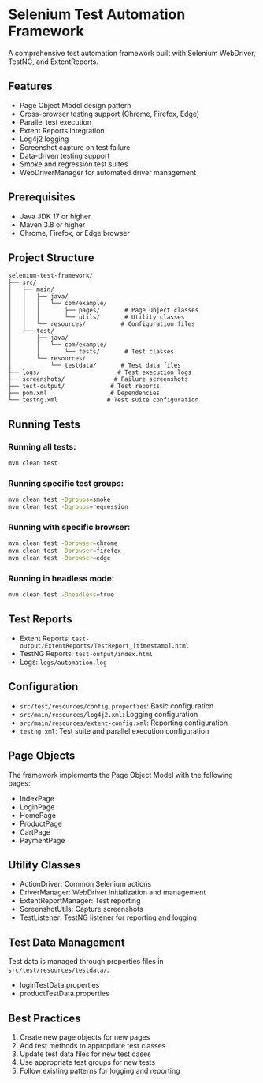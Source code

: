 # Selenium Test Automation Framework

A comprehensive test automation framework built with Selenium WebDriver, TestNG, and ExtentReports.

## Features

- Page Object Model design pattern
- Cross-browser testing support (Chrome, Firefox, Edge)
- Parallel test execution
- Extent Reports integration
- Log4j2 logging
- Screenshot capture on test failure
- Data-driven testing support
- Smoke and regression test suites
- WebDriverManager for automated driver management

## Prerequisites

- Java JDK 17 or higher
- Maven 3.8 or higher
- Chrome, Firefox, or Edge browser

## Project Structure

```
selenium-test-framework/
├── src/
│   ├── main/
│   │   ├── java/
│   │   │   └── com/example/
│   │   │       ├── pages/       # Page Object classes
│   │   │       └── utils/       # Utility classes
│   │   └── resources/          # Configuration files
│   └── test/
│       ├── java/
│       │   └── com/example/
│       │       └── tests/       # Test classes
│       └── resources/
│           └── testdata/       # Test data files
├── logs/                      # Test execution logs
├── screenshots/              # Failure screenshots
├── test-output/             # Test reports
├── pom.xml                  # Dependencies
└── testng.xml              # Test suite configuration
```

## Running Tests

### Running all tests:
```bash
mvn clean test
```

### Running specific test groups:
```bash
mvn clean test -Dgroups=smoke
mvn clean test -Dgroups=regression
```

### Running with specific browser:
```bash
mvn clean test -Dbrowser=chrome
mvn clean test -Dbrowser=firefox
mvn clean test -Dbrowser=edge
```

### Running in headless mode:
```bash
mvn clean test -Dheadless=true
```

## Test Reports

- Extent Reports: `test-output/ExtentReports/TestReport_[timestamp].html`
- TestNG Reports: `test-output/index.html`
- Logs: `logs/automation.log`

## Configuration

- `src/test/resources/config.properties`: Basic configuration
- `src/main/resources/log4j2.xml`: Logging configuration
- `src/main/resources/extent-config.xml`: Reporting configuration
- `testng.xml`: Test suite and parallel execution configuration

## Page Objects

The framework implements the Page Object Model with the following pages:
- IndexPage
- LoginPage
- HomePage
- ProductPage
- CartPage
- PaymentPage

## Utility Classes

- ActionDriver: Common Selenium actions
- DriverManager: WebDriver initialization and management
- ExtentReportManager: Test reporting
- ScreenshotUtils: Capture screenshots
- TestListener: TestNG listener for reporting and logging

## Test Data Management

Test data is managed through properties files in `src/test/resources/testdata/`:
- loginTestData.properties
- productTestData.properties

## Best Practices

1. Create new page objects for new pages
2. Add test methods to appropriate test classes
3. Update test data files for new test cases
4. Use appropriate test groups for new tests
5. Follow existing patterns for logging and reporting